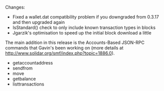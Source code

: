 Changes:
* Fixed a wallet.dat compatibility problem if you downgraded from 0.3.17 and then upgraded again
* IsStandard() check to only include known transaction types in blocks
* Jgarzik's optimisation to speed up the initial block download a little

The main addition in this release is the Accounts-Based JSON-RPC commands that Gavin's been working on (more details at http://www.solidar.org/smf/index.php?topic=1886.0).  
* getaccountaddress
* sendfrom
* move
* getbalance
* listtransactions
